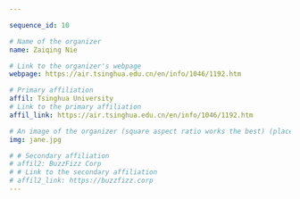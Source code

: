 ```yaml
---

sequence_id: 10

# Name of the organizer
name: Zaiqing Nie

# Link to the organizer's webpage
webpage: https://air.tsinghua.edu.cn/en/info/1046/1192.htm

# Primary affiliation
affil: Tsinghua University
# Link to the primary affiliation
affil_link: https://air.tsinghua.edu.cn/en/info/1046/1192.htm

# An image of the organizer (square aspect ratio works the best) (place in the `assets/img/organizers` directory)
img: jane.jpg

# # Secondary affiliation
# affil2: BuzzFizz Corp
# # Link to the secondary affiliation
# affil2_link: https://buzzfizz.corp
---
```

